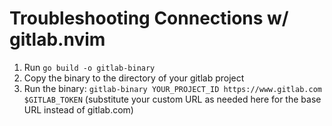 # Troubleshooting Connections w/ gitlab.nvim

1. Run `go build -o gitlab-binary`
2. Copy the binary to the directory of your gitlab project
3. Run the binary: `gitlab-binary YOUR_PROJECT_ID https://www.gitlab.com $GITLAB_TOKEN` (substitute your custom URL as needed here for the base URL instead of gitlab.com)
